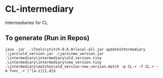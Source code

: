 # CL-intermediary

Intermediaries for CL

## To generate (Run in Repos)
```
java -jar ..\Tools\stitch-0.6.0+local-all.jar updateIntermediary .\jars\old_version.jar .\jars\new_version.jar .\intermediary\intermediary\old_version.tiny .\intermediary\intermediary\new_version.tiny .\intermediary\matches\old_version-new_version.match -p CL.+ -f CL.+ -m func_.+`|^[a-z]{1,4}$
```
